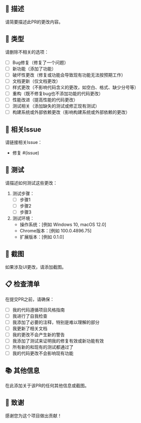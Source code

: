 ## 📝 描述
请简要描述此PR的更改内容。

## 🎯 类型
请删除不相关的选项：

- [ ] Bug修复（修复了一个问题）
- [ ] 新功能（添加了功能）
- [ ] 破坏性更改（修复或功能会导致现有功能无法按预期工作）
- [ ] 文档更新（仅文档更改）
- [ ] 样式更改（不影响代码含义的更改，如空白、格式、缺少分号等）
- [ ] 重构（既不修复bug也不添加功能的代码更改）
- [ ] 性能改进（提高性能的代码更改）
- [ ] 测试相关（添加缺失的测试或修正现有测试）
- [ ] 构建系统或外部依赖更改（影响构建系统或外部依赖的更改）

## 🔄 相关Issue
请链接相关Issue：
- 修复 #(issue)

## 🧪 测试
请描述如何测试这些更改：

1. 测试步骤：
   - [ ] 步骤1
   - [ ] 步骤2
   - [ ] 步骤3

2. 测试环境：
   - 操作系统：[例如 Windows 10, macOS 12.0]
   - Chrome版本：[例如 100.0.4896.75]
   - 扩展版本：[例如 0.1.0]

## 📸 截图
如果涉及UI更改，请添加截图。

## 📋 检查清单
在提交PR之前，请确保：

- [ ] 我的代码遵循项目风格指南
- [ ] 我进行了自我检查
- [ ] 我添加了必要的注释，特别是难以理解的部分
- [ ] 我更新了相关文档
- [ ] 我的更改不会产生新的警告
- [ ] 我添加了测试来证明我的修复有效或新功能有效
- [ ] 所有新的和现有的测试都通过了
- [ ] 我的代码更改不会影响现有功能

## 📚 其他信息
在此添加关于该PR的任何其他信息或截图。

## 🙏 致谢
感谢您为这个项目做出贡献！
